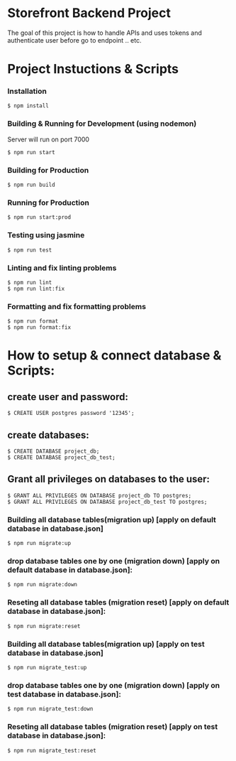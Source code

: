 # Storefront Backend Project
The goal of this project is how to handle APIs and uses tokens and authenticate user before go to endpoint .. etc.


# Project Instuctions & Scripts
### Installation
```
$ npm install
```
### Building & Running for Development (using nodemon)
Server will run on port 7000
```
$ npm run start
```
### Building for Production
```
$ npm run build
```
### Running for Production
```
$ npm run start:prod
```
### Testing using jasmine
```
$ npm run test
```
### Linting and fix linting problems
```
$ npm run lint
$ npm run lint:fix
```

### Formatting and fix formatting problems
```
$ npm run format
$ npm run format:fix
```

# How to setup & connect database & Scripts:
## create user and password:
```
$ CREATE USER postgres password '12345';
```
## create databases:
```
$ CREATE DATABASE project_db;
$ CREATE DATABASE project_db_test;
```
## Grant all privileges on databases to the user:
```
$ GRANT ALL PRIVILEGES ON DATABASE project_db TO postgres;
$ GRANT ALL PRIVILEGES ON DATABASE project_db_test TO postgres;
```

### Building all database tables(migration up) [**apply on default database in database.json**]
```
$ npm run migrate:up
```
### drop database tables one by one (migration down)  [**apply on default database in database.json**]:
```
$ npm run migrate:down
```
### Reseting all database tables (migration reset)  [**apply on default database in database.json**]:
```
$ npm run migrate:reset
```

### Building all database tables(migration up) [**apply on test database in database.json**]
```
$ npm run migrate_test:up
```
### drop database tables one by one (migration down)  [**apply on test database in database.json**]:
```
$ npm run migrate_test:down
```
### Reseting all database tables (migration reset)  [**apply on test database in database.json**]:
```
$ npm run migrate_test:reset
```






